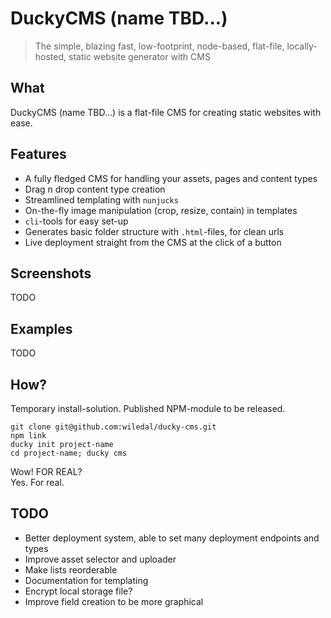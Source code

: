 # DuckyCMS (name TBD...)
> The simple, blazing fast, low-footprint, node-based, flat-file, locally-hosted, static website generator with CMS

## What
DuckyCMS (name TBD...) is a flat-file CMS for creating static websites with ease.

## Features
- A fully fledged CMS for handling your assets, pages and content types
- Drag n drop content type creation
- Streamlined templating with `nunjucks`
- On-the-fly image manipulation (crop, resize, contain) in templates
- `cli`-tools for easy set-up
- Generates basic folder structure with `.html`-files, for clean urls
- Live deployment straight from the CMS at the click of a button

## Screenshots
TODO

## Examples
TODO

## How?
Temporary install-solution. Published NPM-module to be released.  

`git clone git@github.com:wiledal/ducky-cms.git`  
`npm link`  
`ducky init project-name`  
`cd project-name; ducky cms`  

Wow! FOR REAL?  
Yes. For real.

## TODO
- Better deployment system, able to set many deployment endpoints and types
- Improve asset selector and uploader
- Make lists reorderable
- Documentation for templating
- Encrypt local storage file?
- Improve field creation to be more graphical
